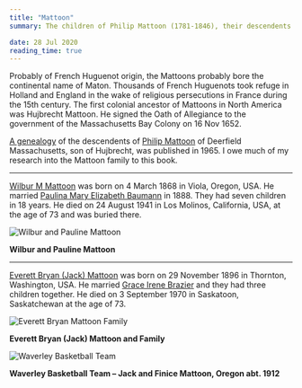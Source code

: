 ```yaml
---
title: "Mattoon"
summary: The children of Philip Mattoon (1781-1846), their descendents and families, who were early pioneers of Oregon Territory. Some descendents made their way to Alberta and Saskatchewan.

date: 28 Jul 2020
reading_time: true
---
```


Probably of French Huguenot origin, the Mattoons probably bore the continental name of Maton. Thousands of French Huguenots took refuge in Holland and England in the wake of religious persecutions in France during the 15th century. The first colonial ancestor of Mattoons in North America was Hujbrecht Mattoon. He signed the Oath of Allegiance to the government of the Massachusetts Bay Colony on 16 Nov 1652.

[A genealogy](https://lccn.loc.gov/67123920) of the descendents of [Philip Mattoon](/tree/ps01/ps01_434.html) of Deerfield Massachusetts, son of Hujbrecht, was published in 1965. I owe much of my research into the Mattoon family to this book. 

---

[Wilbur M Mattoon](/tree/ps01/ps01_439.html) was born on 4 March 1868 in Viola, Oregon, USA. He married [Paulina Mary Elizabeth Baumann](/tree/ps01/ps01_025.html) in 1888. They had seven children in 18 years. He died on 24 August 1941 in Los Molinos, California, USA, at the age of 73 and was buried there.

![Wilbur and Pauline Mattoon](/img/Mattoon_Wilbur.jpg)<figcaption><strong>Wilbur and Pauline Mattoon</strong></figcaption>

---

[Everett Bryan (Jack) Mattoon](/tree/ps01/ps01_423.html) was born on 29 November 1896 in Thornton, Washington, USA. He married [Grace Irene Brazier](/tree/ps01/ps01_060.html) and they had three children together. He died on 3 September 1970 in Saskatoon, Saskatchewan at the age of 73.

![Everett Bryan Mattoon Family](/img/MATTOON_E_B_Family.jpg)<figcaption><strong>Everett Bryan (Jack) Mattoon and Family</strong></figcaption>

![Waverley Basketball Team](/img/basketball-waverly.jpg)<figcaption><strong>Waverley Basketball Team – Jack and Finice Mattoon, Oregon abt. 1912</strong></figcaption>
